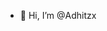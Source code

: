 - 👋 Hi, I’m @Adhitzx

<!---
Adhitzx/Adhitzx is a ✨ special ✨ repository because its `README.md` (this file) appears on your GitHub profile.
You can click the Preview link to take a look at your changes.
--->
